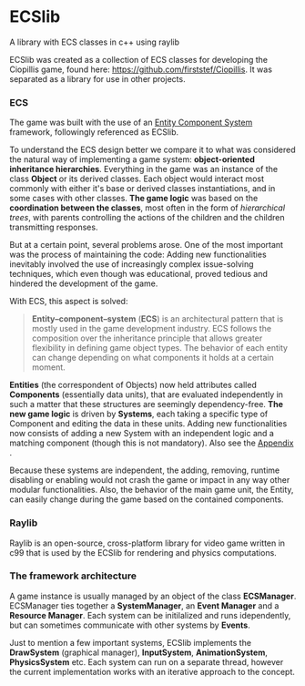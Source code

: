 # ECSlib
A library with ECS classes in c++ using raylib

ECSlib was created as a collection of ECS classes for developing the Ciopillis game, found here: https://github.com/firststef/Ciopillis. It was separated as a library for use in other projects.

### ECS

The game was built with the use of an [Entity Component System](https://en.wikipedia.org/wiki/Entity_component_system) framework, followingly referenced as ECSlib.

To understand the ECS design better we compare it to what was considered the natural way of implementing a game system: **object-oriented inheritance hierarchies**. Everything in the game was an instance of the class **Object** or its derived classes. Each object would interact most commonly with either it's base or derived classes instantiations, and in some cases with other classes. **The game logic** was based on the **coordination between the classes**, most often in the form of *hierarchical trees*, with parents controlling the actions of the children and the children transmitting responses.

But at a certain point, several problems arose. One of the most important was the process of maintaining the code: Adding new functionalities inevitably involved the use of increasingly complex issue-solving techniques, which even though was educational, proved tedious and hindered the development of the game.

With ECS, this aspect is solved:

> **Entity–component–system** (**ECS**) is an architectural pattern that is mostly used in the game development industry. ECS follows the composition over the inheritance principle that allows greater flexibility in defining game object types. The behavior of each entity can change depending on what components it holds at a certain moment.

 **Entities** (the correspondent of Objects) now held attributes called **Components** (essentially data units), that are evaluated independently in such a matter that these structures are seemingly dependency-free. **The new game logic** is driven by **Systems**, each taking a specific type of Component and editing the data in these units. Adding new functionalities now consists of adding a new System with an independent logic and a matching component (though this is not mandatory). Also see the [Appendix ](#Appendix ).

Because these systems are independent, the adding, removing, runtime disabling or enabling would not crash the game or impact in any way other modular functionalities. Also, the behavior of the main game unit, the Entity, can easily change during the game based on the contained components.

### Raylib

Raylib is an open-source, cross-platform library for video game written in c99 that is used by the ECSlib for rendering and physics computations.

### The framework architecture

A game instance is usually managed by an object of the class **ECSManager**. ECSManager ties together a **SystemManager**, an **Event Manager** and a **Resource Manager**. Each system can be initilalized and runs idependently, but can sometimes communicate with other systems by **Events**.

Just to mention a few important systems, ECSlib implements the **DrawSystem** (graphical manager), **InputSystem**, **AnimationSystem**, **PhysicsSystem** etc. Each system can run on a separate thread, however the current implementation works with an iterative approach to the concept.

